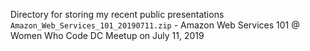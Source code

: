 Directory for storing my recent public presentations
`Amazon_Web_Services_101_20190711.zip` - Amazon Web Services 101 @ Women Who Code DC Meetup on July 11, 2019
